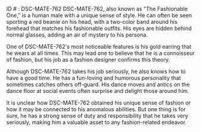 ID # : DSC-MATE-762
DSC-MATE-762, also known as "The Fashionable One," is a human male with a unique sense of style. He can often be seen sporting a red beanie on his head, with a two-color band around his forehead that matches his fashionable outfits. His eyes are hidden behind normal glasses, adding an air of mystery to his persona.

One of DSC-MATE-762's most noticeable features is his gold earring that he wears at all times. This may lead one to believe that he is a connoisseur of fashion, but his job as a fashion designer confirms this theory.

Although DSC-MATE-762 takes his job seriously, he also knows how to have a good time. He has a fun-loving and humorous personality that sometimes catches others off-guard. His dance moves and antics on the dance floor at social events often surprise and delight those around him.

It is unclear how DSC-MATE-762 obtained his unique sense of fashion or how it may be connected to his anomalous abilities. But one thing is for sure, he has a strong sense of duty and responsibility that he takes very seriously, making him a valuable asset to any fashion-related endeavor.